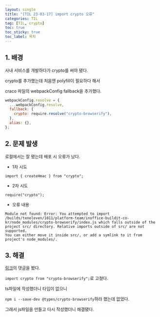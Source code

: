 ```yaml
---
layout: single
title: "[TIL 23-03-17] import crypto 오류"
categories: TIL
tag: [TIL, crypto]
toc: true
toc_sticky: true
toc_label: 목차
---
```


## 1. 배경
사내 서비스를 개발하다가 crypto를 써야 됐다.

crypto를 추가했는데 처음엔 polyfill이 필요하다 해서 

craco 파일의 webpackConfig fallback을 추가했다.

```js
webpackConfig.resolve = {
  ...webpackConfig.resolve,
  fallback: {
    crypto: require.resolve("crypto-browserify"),
  },
  alias: {},
};
```


## 2. 문제 발생

로컬에서는 잘 됐는데 배포 시 오류가 났다.

* 1차 시도

`import { createHmac } from "crypto";`

* 2차 시도

`require("crypto");`

* 오류 내용

```
Module not found: Error: You attempted to import /builds/teneleven/1011/platform-team/inoffice-buildit-co-kr/node_modules/crypto-browserify/index.js which falls outside of the project src/ directory. Relative imports outside of src/ are not supported.
You can either move it inside src/, or add a symlink to it from project's node_modules/.
```

## 3. 해결

[링크](https://github.com/crypto-browserify/crypto-browserify/issues/218#issuecomment-1345267777)의 댓글을 봤다.

`import crypto from "crypto-browserify";`로 고쳤다.

ts파일에 작성했더니 타입이 없으니 

`npm i --save-dev @types/crypto-browserify`하라 했는데 없었다.

그래서 js파일을 만들고 다시 작성했더니 해결됐다.